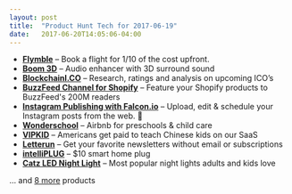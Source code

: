```yaml
---
layout: post
title:  "Product Hunt Tech for 2017-06-19"
date:   2017-06-20T14:05:06-04:00
---
```


* **[Flymble](https://www.producthunt.com/posts/flymble?utm_campaign=producthunt-api&utm_medium=api&utm_source=Application%3A+Daily+Digest+RSS+%28ID%3A+3202%29)** – Book a flight for 1/10 of the cost upfront.
* **[Boom 3D](https://www.producthunt.com/posts/boom-3d-2?utm_campaign=producthunt-api&utm_medium=api&utm_source=Application%3A+Daily+Digest+RSS+%28ID%3A+3202%29)** – Audio enhancer with 3D surround sound
* **[BlockchainI.CO](https://www.producthunt.com/posts/blockchaini-co?utm_campaign=producthunt-api&utm_medium=api&utm_source=Application%3A+Daily+Digest+RSS+%28ID%3A+3202%29)** – Research, ratings and analysis on upcoming ICO’s
* **[BuzzFeed Channel for Shopify](https://www.producthunt.com/posts/buzzfeed-channel-for-shopify?utm_campaign=producthunt-api&utm_medium=api&utm_source=Application%3A+Daily+Digest+RSS+%28ID%3A+3202%29)** – Feature your Shopify products to BuzzFeed's 200M readers
* **[Instagram Publishing with Falcon.io](https://www.producthunt.com/posts/instagram-publishing-with-falcon-io?utm_campaign=producthunt-api&utm_medium=api&utm_source=Application%3A+Daily+Digest+RSS+%28ID%3A+3202%29)** – Upload, edit & schedule your Instagram posts from the web. 🎉
* **[Wonderschool](https://www.producthunt.com/posts/wonderschool?utm_campaign=producthunt-api&utm_medium=api&utm_source=Application%3A+Daily+Digest+RSS+%28ID%3A+3202%29)** – Airbnb for preschools & child care
* **[VIPKID](https://www.producthunt.com/posts/vipkid?utm_campaign=producthunt-api&utm_medium=api&utm_source=Application%3A+Daily+Digest+RSS+%28ID%3A+3202%29)** – Americans get paid to teach Chinese kids on our SaaS
* **[Letterun](https://www.producthunt.com/posts/letterun?utm_campaign=producthunt-api&utm_medium=api&utm_source=Application%3A+Daily+Digest+RSS+%28ID%3A+3202%29)** – Get your favorite newsletters without email or subscriptions
* **[intelliPLUG](https://www.producthunt.com/posts/intelliplug?utm_campaign=producthunt-api&utm_medium=api&utm_source=Application%3A+Daily+Digest+RSS+%28ID%3A+3202%29)** – $10 smart home plug
* **[Catz LED Night Light](https://www.producthunt.com/posts/catz-led-night-light?utm_campaign=producthunt-api&utm_medium=api&utm_source=Application%3A+Daily+Digest+RSS+%28ID%3A+3202%29)** – Most popular night lights adults and kids love

… and [8 more](https://www.producthunt.com/tech) products